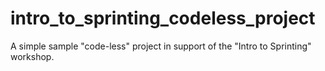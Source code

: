 # intro_to_sprinting_codeless_project
A simple sample "code-less" project in support of the "Intro to Sprinting" workshop.
